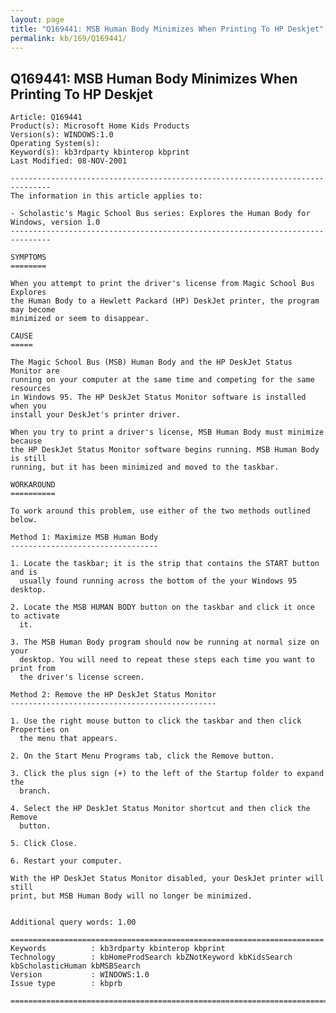 ```yaml
---
layout: page
title: "Q169441: MSB Human Body Minimizes When Printing To HP Deskjet"
permalink: kb/169/Q169441/
---
```


## Q169441: MSB Human Body Minimizes When Printing To HP Deskjet

	Article: Q169441
	Product(s): Microsoft Home Kids Products
	Version(s): WINDOWS:1.0
	Operating System(s): 
	Keyword(s): kb3rdparty kbinterop kbprint
	Last Modified: 08-NOV-2001
	
	-------------------------------------------------------------------------------
	The information in this article applies to:
	
	- Scholastic's Magic School Bus series: Explores the Human Body for Windows, version 1.0 
	-------------------------------------------------------------------------------
	
	SYMPTOMS
	========
	
	When you attempt to print the driver's license from Magic School Bus Explores
	the Human Body to a Hewlett Packard (HP) DeskJet printer, the program may become
	minimized or seem to disappear.
	
	CAUSE
	=====
	
	The Magic School Bus (MSB) Human Body and the HP DeskJet Status Monitor are
	running on your computer at the same time and competing for the same resources
	in Windows 95. The HP DeskJet Status Monitor software is installed when you
	install your DeskJet's printer driver.
	
	When you try to print a driver's license, MSB Human Body must minimize because
	the HP DeskJet Status Monitor software begins running. MSB Human Body is still
	running, but it has been minimized and moved to the taskbar.
	
	WORKAROUND
	==========
	
	To work around this problem, use either of the two methods outlined below.
	
	Method 1: Maximize MSB Human Body
	---------------------------------
	
	1. Locate the taskbar; it is the strip that contains the START button and is
	  usually found running across the bottom of the your Windows 95 desktop.
	
	2. Locate the MSB HUMAN BODY button on the taskbar and click it once to activate
	  it.
	
	3. The MSB Human Body program should now be running at normal size on your
	  desktop. You will need to repeat these steps each time you want to print from
	  the driver's license screen.
	
	Method 2: Remove the HP DeskJet Status Monitor
	----------------------------------------------
	
	1. Use the right mouse button to click the taskbar and then click Properties on
	  the menu that appears.
	
	2. On the Start Menu Programs tab, click the Remove button.
	
	3. Click the plus sign (+) to the left of the Startup folder to expand the
	  branch.
	
	4. Select the HP DeskJet Status Monitor shortcut and then click the Remove
	  button.
	
	5. Click Close.
	
	6. Restart your computer.
	
	With the HP DeskJet Status Monitor disabled, your DeskJet printer will still
	print, but MSB Human Body will no longer be minimized.
	
	
	Additional query words: 1.00
	
	======================================================================
	Keywords          : kb3rdparty kbinterop kbprint 
	Technology        : kbHomeProdSearch kbZNotKeyword kbKidsSearch kbScholasticHuman kbMSBSearch
	Version           : WINDOWS:1.0
	Issue type        : kbprb
	
	=============================================================================
	
